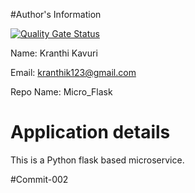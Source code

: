 #Author's Information 

[![Quality Gate Status](http://35.239.154.245:9090/sonar/api/project_badges/measure?project=project%3AMicro_Flask&metric=alert_status)](http://35.239.154.245:9090/sonar/dashboard?id=project%3AMicro_Flask)

Name: Kranthi Kavuri

Email: kranthik123@gmail.com

Repo Name: Micro_Flask

# Application details
This is a Python flask based microservice.

<Place Holder for more details>

#Commit-002


